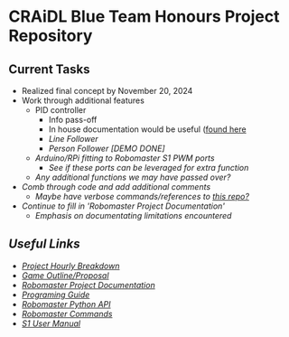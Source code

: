 # CRAiDL Blue Team Honours Project Repository

## Current Tasks
- Realized final concept by November 20, 2024
- Work through additional features
    - PID controller
        - Info pass-off
        - In house documentation would be useful ([found here](https://docs.google.com/document/d/1E2vtN8Vh4QIOrHv-F-w_r5o-GoFp36QvDXOF40xpHxg/edit?usp=sharing)
        - <em>Line Follower<em>
        - <em>Person Follower<em> [DEMO DONE]
    - Arduino/RPi fitting to Robomaster S1 PWM ports
        - See if these ports can be leveraged for extra function
    - Any additional functions we may have passed over?
- Comb through code and add additional comments
    - Maybe have verbose commands/references to [this repo?](https://github.com/Robomaster-S1-Python-Examples/ROBOMASTER-S1-Python-Examples)
- Continue to fill in 'Robomaster Project Documentation'
    - Emphasis on documentating limitations encountered


## Useful Links
- [Project Hourly Breakdown](https://uottawa.sharepoint.com/:w:/r/teams/CRAiEDL-Prj-RobomasterLAWSExperience/_layouts/15/Doc.aspx?sourcedoc=%7B3C7FBEFF-BA9B-46A0-B73E-3BA214FAF231%7D&file=Project%20Breakdown%20(Hours).docx&wdLOR=c9BDE1A41-A618-5D42-B461-0DBA7BFD11F7&action=default&mobileredirect=true)
- [Game Outline/Proposal](https://docs.google.com/document/d/1wwLkzJnOaTcW-d8_PPlc-mamw-oWGiztvYjW8RGGu5A/edit?usp=sharing)
- [Robomaster Project Documentation](https://docs.google.com/document/d/1E2vtN8Vh4QIOrHv-F-w_r5o-GoFp36QvDXOF40xpHxg/edit?usp=sharing)
- [Programing Guide](https://www.dji.com/ca/robomaster-s1/programming-guide)
- [Robomaster Python API](https://robomaster-dev.readthedocs.io/en/latest/python/apis.html)
- [Robomaster Commands](https://github.com/Robomaster-S1-Python-Examples/ROBOMASTER-S1-Python-Examples/blob/master/Robomaster%20S1%20Python%20Commands.py)
- [S1 User Manual](https://dl.djicdn.com/downloads/robomaster-s1/20200324/RoboMaster_S1_User_Manual_v1.8_EN.pdf)
